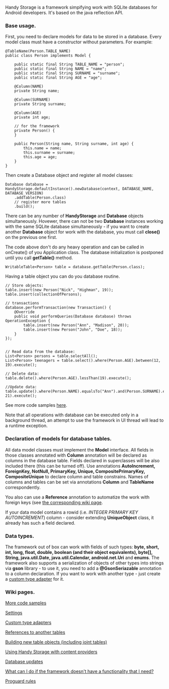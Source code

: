 Handy Storage is a framework simpifying work with SQLite databases for Android developers. It's based on the java reflection API.

### Base usage. ###

First, you need to declare models for data to be stored in a database. Every model class must have a constructor without parameters. For example:


```
@TableName(Person.TABLE_NAME)
public class Person implements Model {

	public static final String TABLE_NAME = "person";
	public static final String NAME = "name";
	public static final String SURNAME = "surname";
	public static final String AGE = "age";

	@Column(NAME)
	private String name;

	@Column(SURNAME)
	private String surname;

	@Column(AGE)
	private int age;

	// for the framework
	private Person() {
	}

	public Person(String name, String surname, int age) {
		this.name = name;
		this.surname = surname;
		this.age = age;
	}
}

```


Then create a Database object and register all model classes:


```
Database database = HandyStorage.defaultInstance().newDatabase(context, DATABASE_NAME, DATABASE_VERSION)
	.addTable(Person.class)
	// register more tables
	.build();
```
There can be any number of **HandyStorage** and **Database** objects simultaneously. Hovewer, there can not be two **Database** instances working with the same SQLite database simultaneously - if you want to create another **Database** object for work with the database, you must call **close()** on the previous one first.
	
The code above don't do any heavy operation and can be called in onCreate() of you Application class. The database initialization is postponed until you call **getTable()** method.

```
WritableTable<Person> table = database.getTable(Person.class);
```


Having a table object you can do you database routine.


```
// Store objects:
table.insert(new Person("Nick", "Highman", 19));
table.insert(collectionOfPersons);

// transactions
database.performTransaction(new Transaction() {
	@Override
	public void performQueries(Database database) throws OperationException {
		table.insert(new Person("Ann", "Madison", 20));
		table.insert(new Person("John", "Doe", 18));
	}
});


// Read data from the database:
List<Person> persons = table.selectAll();
List<Person> teenagers = table.select().where(Person.AGE).between(12, 19).execute();

// Delete data:
table.delete().where(Person.AGE).lessThan(19).execute();

//Update data:
table.update().where(Person.NAME).equalsTo("Ann").and(Person.SURNAME).equalsTo("Madison").setValue(Person.AGE, 21).execute();
```
See more code samples [here](https://github.com/Zalizyaka-Ney/handy.storage/wiki/More-code-samples).

Note that all operations with database can be executed only in a background thread, an attempt to use the framework in UI thread will lead to a runtime exception.

### Declaration of models for database tables. ###
All data model classes must implement the **Model** interface. All fields in those classes annotated with **Column** annotation will be declared as columns in the database table. Fields declared in superclasses will be also included there (this can be turned off). Use annotations **AutoIncrement, ForeignKey, NotNull, PrimaryKey, Unique, CompositePrimaryKey, CompositeUnique** to declare column and table constrains. Names of columns and tables can be set via annotations **Column** and **TableName** correspondently.

You also can use a **Reference** annotation to automatize the work with foreign keys (see [the corresponding wiki page](https://github.com/Zalizyaka-Ney/handy.storage/wiki/References-to-anothe-tables).

If your data model contains a rowid (i.e. *INTEGER PRIMARY KEY AUTOINCREMENT*) column - consider extending **UniqueObject** class, it already has such a field declared.

### Data types. ###

The framework out of box can work with fields of such types: **byte, short, int, long, float, double, boolean (and their object equivalents), byte[], String, java.util.Date, java.util.Calendar, android.net.Uri** and **enums**. The framework also supports a serialization of objects of other types into strings via **gson** library - to use it, you need to add a **@GsonSeriazable** annotation to a column declaration. 
If you want to work with another type - just create a [custom type adapter](https://github.com/Zalizyaka-Ney/handy.storage/wiki/Custom-type-adapters) for it.

### Wiki pages. ###

[More code samples](https://github.com/Zalizyaka-Ney/handy.storage/wiki/More-code-samples)

[Settings](https://github.com/Zalizyaka-Ney/handy.storage/wiki/Settings)

[Custom type adapters](https://github.com/Zalizyaka-Ney/handy.storage/wiki/Custom-type-adapters)

[References to another tables](https://github.com/Zalizyaka-Ney/handy.storage/wiki/References-to-anothe-tables)

[Building new table objects (including joint tables)](https://github.com/Zalizyaka-Ney/handy.storage/wiki/Building-new-table-objects-%28including-joint-tables%29)

[Using Handy Storage with content providers](https://github.com/Zalizyaka-Ney/handy.storage/wiki/Using-Handy-Storage-with-content-providers)

[Database updates](https://github.com/Zalizyaka-Ney/handy.storage/wiki/Database-updates)

[What can I do if the framework doesn't have a functionality that I need?](https://github.com/Zalizyaka-Ney/handy.storage/wiki/What-can-I-do-if-the-framework-doesn't-have-a-functionality-that-I-need%3F)

[Proguard rules](https://github.com/Zalizyaka-Ney/handy.storage/wiki/Proguard-rules)
